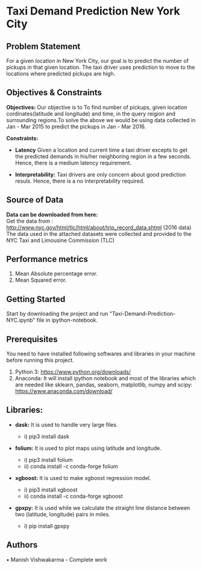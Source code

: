 # Taxi Demand Prediction New York City

## Problem Statement
For a given location in New York City, our goal is to predict the number of pickups in that given location. The taxi driver uses prediction to move to the locations where predicted pickups are high.

## Objectives & Constraints 
__Objectives:__ Our objective is to To find number of pickups, given location cordinates(latitude and longitude) and time, in the query reigion and surrounding regions.To solve the above we would be using data collected in Jan - Mar 2015 to predict the pickups in Jan - Mar 2016.

__Constraints:__ 
* __Latency__ Given a location and current time a taxi driver excepts to get the predicted demands in his/her neighboring region in a few seconds. Hence, there is a medium latency requirement.

* __Interpretability:__ Taxi drivers are only concern about good prediction resuls. Hence, there is a no interpretability required.

## Source of Data
__Data can be downloaded from here:__  
Get the data from : http://www.nyc.gov/html/tlc/html/about/trip_record_data.shtml (2016 data) The data used in the attached datasets were collected and provided to the NYC Taxi and Limousine Commission (TLC)

## Performance metrics
1. Mean Absolute percentage error.
2. Mean Squared error.

## Getting Started
Start by downloading the project and run "Taxi-Demand-Prediction-NYC.ipynb" file in ipython-notebook.

## Prerequisites
You need to have installed following softwares and libraries in your machine before running this project.
1. Python 3: https://www.python.org/downloads/
2. Anaconda: It will install ipython notebook and most of the libraries which are needed like sklearn, pandas, seaborn, matplotlib, numpy and scipy: https://www.anaconda.com/download/

## Libraries: 
* __dask:__ It is used to handle very large files.
    * i) pip3 install dask

* __folium:__ It is used to plot maps using latitude and longitude.
    * i) pip3 install folium
    * ii) conda install -c conda-forge folium

* __xgboost:__ It is used to make xgboost regression model. 
    * i)  pip3 install xgboost
    * ii) conda install -c conda-forge xgboost 

* __gpxpy:__ It is used while we calculate the straight line distance between two (latitude, longitude) pairs in miles.
    * i) pip install gpxpy


## Authors
•	Manish Vishwakarma - Complete work  
